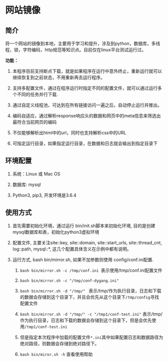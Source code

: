 # 网站镜像

## 简介
将一个网站的镜像到本地，主要用于学习和提升，涉及到python，数据库，多线程，锁，字符编码，http规范等知识点。目前仅在linux平台测试运行过。

**功能：**

1. 本程序目前支持断点下载，就是如果程序在运行中意外终止，重新运行就可以继续恢复到之前状态，不用重新再去运行程序。

2. 支持多配置文件，通过在程序运行时指定不同的配置文件，就可以通过运行多个不同的任务并行下载.

3. 通过自定义线程池，可达到在所有链接访问一遍之后，自动停止运行并推出。

4. 编码自适应，通过解析response响应头的数据和网页中的meta信息来筛选出最符合当前网页的编码

5. 不仅能够解析出html中的url，同时也支持解析css中的URL

6. 可指定运行目录，如果指定运行目录，在数据和日志就会输出到指定目录下
 
 
## 环境配置
1. 系统：Linux 或 Mac OS

2. 数据库: mysql

3. Python3, pip3, 开发环境是3.6.4


## 使用方式
1. 首先需要初始化环境，通过运行 bin/init.sh脚本来初始化环境, 目的是创建mysql数据库和表，初始化python3虚拟环境

2. 配置文件, 主要关注site::key, site::domain, site::start_urls, site::thread_cnt, log::path, mysql::*, 这几个配置具体含义在示例中都有说明。

3. 运行方式, bash bin/mirror.sh, 如果不加参数则使用 config/conf.ini配置.
	1. `bash bin/mirror.sh -c /tmp/conf.ini `表示使用/tmp/conf.ini配置文件
	
	2. `bash bin/mirror.sh -c "/tmp/conf-dygang.ini" ` 
	
	3. `bash bin/mirror.sh -d "/tmp/" ` 表示/tmp/作为执行目录，日志和下载的数据会存储到这个目录下，并且会优先从这个目录下`/tmp/config`寻找配置文件
	
	4. `bash bin/mirror.sh -d "/tmp/" -c "/tmp1/conf-test.ini"` 表示/tmp/作为执行目录，日志和下载的数据会存储到这个目录下，但是会优先使用`/tmp1/conf-test.ini`
	
	5. 但是指定本次程序中加载的配置文件`*.ini`其中如果配置日志和数据路径为绝对路径，则数据会存储到绝对路径下。

    6. `bash bin/miror.sh -h` 查看使用帮助

